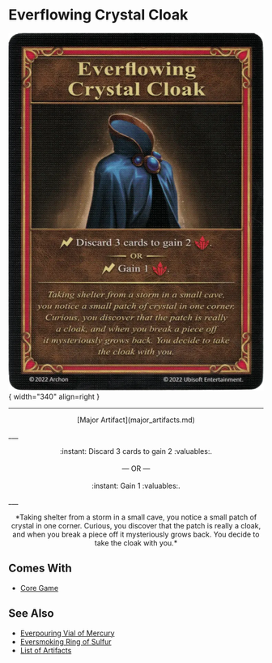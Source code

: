 # Everflowing Crystal Cloak

![Everflowing Crystal Cloak](../assets/artifacts_major-everflowing_crystal_cloak.webp){ width="340" align=right }
___
<p style="text-align: center;" markdown>[Major Artifact](major_artifacts.md)</p>
___
<p style="text-align: center;" markdown>:instant: Discard 3 cards to gain 2 :valuables:.<br><br>— OR —<br><br>:instant: Gain 1 :valuables:.</p>
___
<p style="text-align: center;" markdown>*Taking shelter from a storm in a small cave, you notice a small patch of crystal in one corner. Curious, you discover that the patch is really a cloak, and when you break a piece off it mysteriously grows back. You decide to take the cloak with you.*</p>


## Comes With

- [Core Game](../content.md)


## See Also

- [Everpouring Vial of Mercury](everpouring_vial_of_mercury.md)
- [Eversmoking Ring of Sulfur](eversmoking_ring_of_sulfur.md)
- [List of Artifacts](../artifacts.md)
